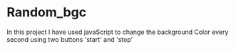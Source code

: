# Random_bgc
In this project I have used javaScript to change the background Color every second using two buttons 'start' and 'stop'
